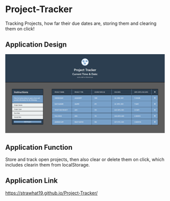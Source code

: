 # Project-Tracker
Tracking Projects, how far their due dates are, storing them and clearing them on click!

## Application Design
![User can track open projects and close them at the click of a button.](./assets/images/Project-Tracker.png)

## Application Function
Store and track open projects, then also clear or delete them on click, which includes clearin them from localStorage.

## Application Link
https://strawhat19.github.io/Project-Tracker/
